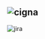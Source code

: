 ![cigna](http://www.cigna.com/iwov-resources/images/cigna-logo-og.jpg)
---------
![jira](http://www.isostech.com/documents/10180/80841/atlassian-jira-blue.png/52f7f1ab-8679-420b-aa76-916a24276e62?t=1404422441000)